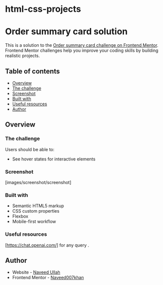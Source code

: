 # html-css-projects
# Order summary card solution
This is a solution to the [Order summary card challenge on Frontend Mentor](https://www.frontendmentor.io/challenges/order-summary-component-QlPmajDUj). Frontend Mentor challenges help you improve your coding skills by building realistic projects. 

## Table of contents

-   [Overview](#overview)
  - [The challenge](#the-challenge)
  - [Screenshot](#screenshot)
  - [Built with](#built-with)
  - [Useful resources](#useful-resources)
-   [Author](#author)




## Overview

### The challenge

Users should be able to:

- See hover states for interactive elements

### Screenshot
[images/screenshot/screenshot]


### Built with

- Semantic HTML5 markup
- CSS custom properties
- Flexbox
- Mobile-first workflow




### Useful resources

[https://chat.openai.com/] for any query .

## Author

- Website - [Naveed Ullah](https://github.com/Naveed007khan/html-css-projects.git)
- Frontend Mentor - [Naveed007khan](https://www.frontendmentor.io/profile/Naveed007khan)


